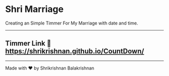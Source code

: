 # Shri Marriage

Creating an Simple Timmer For My Marriage with date and time. 

--- 
## Timmer Link :link:  https://shrikrishnan.github.io/CountDown/
---
Made with :heart: by Shrikrishnan Balakrishnan
